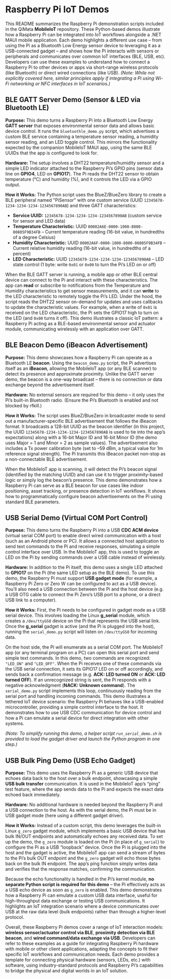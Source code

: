 # Raspberry Pi IoT Demos

This README summarizes the Raspberry Pi demonstration scripts included in the QiMata **MobileIoT** repository. These Python-based demos illustrate how a Raspberry Pi can be integrated into IoT workflows alongside a .NET MAUI mobile application. Each demo highlights a different use case – from using the Pi as a Bluetooth Low Energy sensor device to leveraging it as a USB-connected gadget – and shows how the Pi interacts with sensors or peripherals and communicates over common IoT interfaces (BLE, USB, etc). Developers can use these examples to understand how to connect a Raspberry Pi to other devices or apps via short-range wireless protocols (like Bluetooth) or direct wired connections (like USB). *(Note: While not explicitly covered here, similar principles apply if integrating a Pi using Wi-Fi networking or NFC interfaces in IoT scenarios.)*

## BLE GATT Server Demo (Sensor & LED via Bluetooth LE)

**Purpose:** This demo turns a Raspberry Pi into a Bluetooth Low Energy **GATT server** that exposes environmental sensor data and allows basic device control. It runs the `bluetoothle_demo.py` script, which advertises a custom BLE service containing a temperature sensor reading, a humidity sensor reading, and an LED toggle control. This mirrors the functionality expected by the companion MobileIoT MAUI app, using the same BLE UUIDs that the app is configured to look for.

**Hardware:** The setup involves a DHT22 temperature/humidity sensor and a simple LED indicator attached to the Raspberry Pi’s GPIO pins (sensor data line on **GPIO4**, LED on **GPIO17**). The Pi reads the DHT22 sensor to obtain temperature (°C) and humidity (%), and it controls the LED via a GPIO output.

**How it Works:** The Python script uses the BlueZ/BlueZero library to create a BLE peripheral named "PiSensor" with one custom service (UUID `12345678-1234-1234-1234-1234567890AB`) and three GATT characteristics:

* **Service UUID:** `12345678-1234-1234-1234-1234567890AB` (custom service for sensor and LED data)
* **Temperature Characteristic:** UUID `00002A6E-0000-1000-8000-00805F9B34FB` – Current temperature reading (16-bit value, in hundredths of a degree Celsius)
* **Humidity Characteristic:** UUID `00002A6F-0000-1000-8000-00805F9B34FB` – Current relative humidity reading (16-bit value, in hundredths of a percent)
* **LED Characteristic:** UUID `12345679-1234-1234-1234-1234567890AB` – LED state control (1 byte: write `0x01` or `0x00` to turn the Pi’s LED on or off)

When the BLE GATT server is running, a mobile app or other BLE central device can connect to the Pi and interact with these characteristics. The app can **read** or subscribe to notifications from the Temperature and Humidity characteristics to get sensor measurements, and it can **write** to the LED characteristic to remotely toggle the Pi’s LED. Under the hood, the script reads the DHT22 sensor on-demand for updates and uses callbacks to update the characteristic values. For example, when a write of `0x01` is received on the LED characteristic, the Pi sets the GPIO17 high to turn on the LED (and `0x00` turns it off). This demo illustrates a classic IoT pattern: a Raspberry Pi acting as a BLE-based environmental sensor and actuator module, communicating wirelessly with an application over GATT.

## BLE Beacon Demo (iBeacon Advertisement)

**Purpose:** This demo showcases how a Raspberry Pi can operate as a Bluetooth LE **beacon**. Using the `beacon_demo.py` script, the Pi advertises itself as an **iBeacon**, allowing the MobileIoT app (or any BLE scanner) to detect its presence and approximate proximity. Unlike the GATT server demo, the beacon is a one-way broadcast – there is no connection or data exchange beyond the advertisement itself.

**Hardware:** No external sensors are required for this demo – it only uses the Pi’s built-in Bluetooth radio. (Ensure the Pi’s Bluetooth is enabled and not blocked by rfkill.)

**How it Works:** The script uses BlueZ/BlueZero in broadcaster mode to send out a manufacturer-specific BLE advertisement that follows the iBeacon format. It broadcasts a 128-bit UUID as the beacon identifier (in this project, the UUID `12345678-1234-1234-1234-1234567890AB` is used to tie into the app’s expectations) along with a 16-bit Major ID and 16-bit Minor ID (the demo uses Major = 1 and Minor = 2 as sample values). The advertisement also includes a Tx power calibration byte (set to –59 dBm, a typical value for 1m reference signal strength). The Pi transmits this iBeacon packet non-stop as a non-connectable BLE advertisement.

When the MobileIoT app is scanning, it will detect the Pi’s beacon signal (identified by the matching UUID) and can use it to trigger proximity-based logic or simply log the beacon’s presence. This demo demonstrates how a Raspberry Pi can serve as a BLE beacon for use cases like indoor positioning, asset tracking, or presence detection in IoT workflows. It shows how to programmatically configure beacon advertisements on the Pi using standard BLE parameters.

## USB Serial Demo (Virtual COM Port Control)

**Purpose:** This demo turns the Raspberry Pi into a USB **CDC ACM device** (virtual serial COM port) to enable direct wired communication with a host (such as an Android phone or PC). It allows a connected host application to send text commands to the Pi and receive responses, simulating a simple control interface over USB. In the MobileIoT app, this is used to toggle an LED on the Pi by sending commands over a USB cable instead of wirelessly.

**Hardware:** In addition to the Pi itself, this demo uses a single LED attached to **GPIO17** on the Pi (the same LED setup as the BLE demo). To use this demo, the Raspberry Pi must support **USB gadget mode** (for example, a Raspberry Pi Zero or Zero W can be configured to act as a USB device). You’ll also need a USB connection between the Pi and the host device (e.g. a USB OTG cable to connect the Pi Zero’s USB port to a phone, or a direct USB link to a computer).

**How it Works:** First, the Pi needs to be configured in gadget mode as a USB serial device. This involves loading the Linux **g\_serial** module, which creates a `/dev/ttyGS0` device on the Pi that represents the USB serial link. Once the **g\_serial** gadget is active (and the Pi is plugged into the host), running the `serial_demo.py` script will listen on `/dev/ttyGS0` for incoming data.

On the host side, the Pi will enumerate as a serial COM port. The MobileIoT app (or any terminal program on a PC) can open this serial port and send simple text commands. In this demo, two commands are recognized: `"LED_ON"` and `"LED_OFF"`. When the Pi receives one of these commands via the USB serial connection, it sets its GPIO17 LED on or off accordingly, and sends back a confirmation message (e.g. **ACK: LED turned ON** or **ACK: LED turned OFF**). If an unrecognized string is sent, the Pi responds with a negative acknowledgment (**NACK: Unknown command**). The `serial_demo.py` script implements this loop, continuously reading from the serial port and handling incoming commands. This demo illustrates a tethered IoT device scenario: the Raspberry Pi behaves like a USB-enabled microcontroller, providing a simple control interface to the host. It demonstrates how to use USB CDC communication for device control and how a Pi can emulate a serial device for direct integration with other systems.

*(Note: To simplify running this demo, a helper script `run_serial_demo.sh` is provided to load the gadget driver and launch the Python program in one step.)*

## USB Bulk Ping Demo (USB Echo Gadget)

**Purpose:** This demo uses the Raspberry Pi as a generic USB device that echoes data back to the host over a bulk endpoint, showcasing a simple **USB bulk transfer** communication. It is used in the MobileIoT app’s “ping” test feature, where the app sends data to the Pi and expects the exact data echoed back immediately.

**Hardware:** No additional hardware is needed beyond the Raspberry Pi and a USB connection to the host. As with the serial demo, the Pi must be in USB gadget mode (here using a different gadget driver).

**How it Works:** Instead of a custom script, this demo leverages the built-in Linux `g_zero` gadget module, which implements a basic USB device that has bulk IN/OUT endpoints and automatically echoes any received data. To set up the demo, the `g_zero` module is loaded on the Pi (in place of `g_serial`) to configure the Pi as a USB “loopback” device. Once the Pi is plugged into the host and the gadget is active, the MobileIoT app can send a stream of bytes to the Pi’s bulk OUT endpoint and the `g_zero` gadget will echo those bytes back on the bulk IN endpoint. The app’s ping function simply writes data and verifies that the response matches, confirming the communication.

Because the echo functionality is handled in the Pi’s kernel module, **no separate Python script is required for this demo** – the Pi effectively acts as a USB echo device as soon as `g_zero` is enabled. This demo demonstrates how a Raspberry Pi can emulate a custom USB data interface, useful for high-throughput data exchange or testing USB communications. It highlights an IoT integration scenario where a device communicates over USB at the raw data level (bulk endpoints) rather than through a higher-level protocol.

Overall, these Raspberry Pi demos cover a range of IoT interaction models: **wireless sensor/actuator control via BLE**, **proximity detection via BLE beacon**, and **wired command/data exchange via USB**. Developers can refer to these examples as a guide for integrating Raspberry Pi hardware with mobile or other client applications, adapting the concepts to fit their specific IoT workflows and communication needs. Each demo provides a template for connecting physical hardware (sensors, LEDs, etc.) with software, using industry-standard protocols and Raspberry Pi’s capabilities to bridge the physical and digital worlds in an IoT solution.
